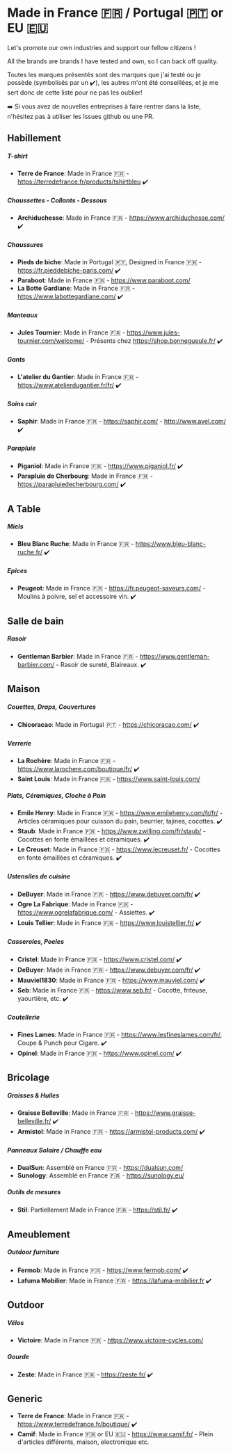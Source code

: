 # Made in France 🇫🇷 / Portugal 🇵🇹 or EU 🇪🇺
Let's promote our own industries and support our fellow citizens !

All the brands are brands I have tested and own, so I can back off quality.

Toutes les marques présentés sont des marques que j'ai testé ou je possède (symbolisés par un ✔️), les autres m'ont été conseillées, et je me sert donc de cette liste pour ne pas les oublier!

➡️ Si vous avez de nouvelles entreprises à faire rentrer dans la liste, n'hésitez pas à utiliser les Issues github ou une PR.

## **Habillement**
##### T-shirt
* **Terre de France**: Made in France 🇫🇷 - https://terredefrance.fr/products/tshirtbleu ✔️

##### Chaussettes - Collants - Dessous
* **Archiduchesse**: Made in France 🇫🇷 - https://www.archiduchesse.com/ ✔️

##### Chaussures
* **Pieds de biche**: Made in Portugal 🇵🇹, Designed in France 🇫🇷 - https://fr.pieddebiche-paris.com/ ✔️
* **Paraboot**: Made in France 🇫🇷 - https://www.paraboot.com/
* **La Botte Gardiane**: Made in France 🇫🇷 - https://www.labottegardiane.com/ ✔️

##### Manteaux
* **Jules Tournier**: Made in France 🇫🇷 - https://www.jules-tournier.com/welcome/ - Présents chez https://shop.bonnegueule.fr/ ✔️

##### Gants
* **L'atelier du Gantier**: Made in France 🇫🇷 - https://www.atelierdugantier.fr/fr/ ✔️

##### Soins cuir
* **Saphir**: Made in France 🇫🇷 - https://saphir.com/ - http://www.avel.com/ ✔️

##### Parapluie
* **Piganiol**: Made in France 🇫🇷 - https://www.piganiol.fr/ ✔️
* **Parapluie de Cherbourg**: Made in France 🇫🇷 - https://parapluiedecherbourg.com/ ✔️

## **A Table**
##### Miels
* **Bleu Blanc Ruche**: Made in France 🇫🇷 - https://www.bleu-blanc-ruche.fr/ ✔️

##### Epices
* **Peugeot**: Made in France 🇫🇷 - https://fr.peugeot-saveurs.com/ - Moulins à poivre, sel et accessoire vin. ✔️

## Salle de bain
##### Rasoir
* **Gentleman Barbier**: Made in France 🇫🇷 - https://www.gentleman-barbier.com/ - Rasoir de sureté, Blaireaux. ✔️

## Maison
##### Couettes, Draps, Couvertures
* **Chicoracao**: Made in Portugal 🇵🇹 - https://chicoracao.com/ ✔️

##### Verrerie
* **La Rochère**: Made in France 🇫🇷 - https://www.larochere.com/boutique/fr/ ✔️
* **Saint Louis**: Made in France 🇫🇷 - https://www.saint-louis.com/

##### Plats, Céramiques, Cloche à Pain
* **Emile Henry**: Made in France 🇫🇷 - https://www.emilehenry.com/fr/fr/ - Articles céramiques pour cuisson du pain, beurrier, tajines, cocottes. ✔️
* **Staub**: Made in France 🇫🇷 - https://www.zwilling.com/fr/staub/ - Cocottes en fonte émaillées et céramiques. ✔️
* **Le Creuset**: Made in France 🇫🇷 - https://www.lecreuset.fr/ - Cocottes en fonte émaillées et céramiques. ✔️

##### Ustensiles de cuisine
* **DeBuyer**: Made in France 🇫🇷 - https://www.debuyer.com/fr/ ✔️
* **Ogre La Fabrique**: Made in France 🇫🇷 - https://www.ogrelafabrique.com/ - Assiettes. ✔️
* **Louis Tellier**: Made in France 🇫🇷 - https://www.louistellier.fr/ ✔️

##### Casseroles, Poeles
* **Cristel**: Made in France 🇫🇷 - https://www.cristel.com/ ✔️
* **DeBuyer**: Made in France 🇫🇷 - https://www.debuyer.com/fr/ ✔️
* **Mauviel1830**: Made in France 🇫🇷 - https://www.mauviel.com/ ✔️
* **Seb**: Made in France 🇫🇷 - https://www.seb.fr/ - Cocotte, friteuse, yaourtière, etc. ✔️

##### Coutellerie
* **Fines Lames**: Made in France 🇫🇷 - https://www.lesfineslames.com/fr/, Coupe & Punch pour Cigare. ✔️
* **Opinel**: Made in France 🇫🇷 - https://www.opinel.com/ ✔️

## Bricolage
##### Graisses & Huiles
* **Graisse Belleville**: Made in France 🇫🇷 - https://www.graisse-belleville.fr/ ✔️
* **Armistol**: Made in France 🇫🇷 - https://armistol-products.com/ ✔️

##### Panneaux Solaire / Chauffe eau
* **DualSun**: Assemblé en France 🇫🇷 - https://dualsun.com/
* **Sunology**: Assemblé en France 🇫🇷 - https://sunology.eu/

##### Outils de mesures
* **Stil**: Partiellement Made in France 🇫🇷 - https://stil.fr/ ✔️

## Ameublement
##### Outdoor furniture
* **Fermob**: Made in France 🇫🇷 - https://www.fermob.com/ ✔️
* **Lafuma Mobilier**: Made in France 🇫🇷 - https://lafuma-mobilier.fr ✔️

## Outdoor
##### Vélos
* **Victoire**: Made in France 🇫🇷 - https://www.victoire-cycles.com/

##### Gourde
* **Zeste**: Made in France 🇫🇷 - https://zeste.fr/ ✔️

## Generic
* **Terre de France**: Made in France 🇫🇷 - https://www.terredefrance.fr/boutique/ ✔️
* **Camif**: Made in France 🇫🇷 or EU 🇪🇺 - https://www.camif.fr/ - Plein d'articles différents, maison, electronique etc.
